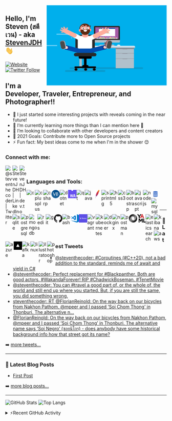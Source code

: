 <img align="right" height="250" width="375" alt="" src="assets/coder.gif" />

## Hello, I'm Steven (สตีเวน) - aka [StevenJDH][website] <img src="assets/Hi.gif" width="25px">

[![Website](https://img.shields.io/website?down_color=green&down_message=Full&label=🍺Buy%20me%20a%20beer&style=for-the-badge&up_color=yellow&up_message=Thirsty&url=https%3A%2F%2Fwww.paypal.me%2Fstevenjdh%2F5)](https://www.paypal.me/stevenjdh/5)
[![Twitter Follow](https://img.shields.io/twitter/follow/steventhecoder?color=1DA1F2&logo=twitter&style=for-the-badge)](https://twitter.com/intent/follow?original_referer=https%3A%2F%2Fgithub.com%2FStevenJDH&screen_name=steventhecoder)


## I'm a Developer, Traveler, Entrepreneur, and Photographer!!

- 🔭 I just started some interesting projects with reveals coming in the near future!
- 🌱 I’m currently learning more things than I can mention here 🤣
- 👯 I’m looking to collaborate with other developers and content creators
- 🥅 2021 Goals: Contribute more to Open Source projects
- ⚡ Fun fact: My best ideas come to me when I'm in the shower 😊

### Connect with me:

[<img align="left" alt="@steventhecoder | Twitter" width="22px" src="https://cdn.jsdelivr.net/npm/simple-icons@v3/icons/twitter.svg" />][twitter]
[<img align="left" alt="StevenJDH | LinkedIn" width="22px" src="https://cdn.jsdelivr.net/npm/simple-icons@v3/icons/linkedin.svg" />][linkedin]
[<img align="left" alt="StevenJDH | dev.to" width="22px" src="https://cdn.jsdelivr.net/npm/simple-icons@v3/icons/dev-dot-to.svg" />][devto]

<br> <!--- Ignored by GitHub here. Only used for proper VS Code rendering. -->

### Languages and Tools:

[<img align="left" alt="c" width="26px" src="https://devicons.github.io/devicon/devicon.git/icons/c/c-original.svg" />](https://www.cprogramming.com/)
[<img align="left" alt="cplusplus" width="26px" src="https://devicons.github.io/devicon/devicon.git/icons/cplusplus/cplusplus-original.svg" />](https://www.w3schools.com/cpp/)
[<img align="left" alt="csharp" width="26px" src="https://devicons.github.io/devicon/devicon.git/icons/csharp/csharp-original.svg" />](https://www.w3schools.com/cs/)
[<img align="left" alt="visual basic .net" width="26px" src="https://raw.githubusercontent.com/github/explore/80688e429a7d4ef2fca1e82350fe8e3517d3494d/topics/visual-basic/visual-basic.png" />](https://www.tutorialspoint.com/vb.net/index.htm)
[<img align="left" alt="dotnet" width="26px" src="https://devicons.github.io/devicon/devicon.git/icons/dot-net/dot-net-original-wordmark.svg" />](https://dotnet.microsoft.com/)
[<img align="left" alt="webassembly" width="26px" src="https://raw.githubusercontent.com/github/explore/80688e429a7d4ef2fca1e82350fe8e3517d3494d/topics/web-assembly/web-assembly.png" />](https://webassembly.org/)
[<img align="left" alt="qt" width="26px" src="https://upload.wikimedia.org/wikipedia/commons/0/0b/Qt_logo_2016.svg" />](https://www.qt.io/)
[<img align="left" alt="java" width="26px" src="https://devicons.github.io/devicon/devicon.git/icons/java/java-original-wordmark.svg" />](https://www.java.com)
[<img align="left" alt="maven" width="26px" src="https://raw.githubusercontent.com/github/explore/80688e429a7d4ef2fca1e82350fe8e3517d3494d/topics/maven/maven.png" />](https://maven.apache.org/)
[<img align="left" alt="spring" width="26px" src="https://www.vectorlogo.zone/logos/springio/springio-icon.svg" />](https://spring.io/)
[<img align="left" alt="html5" width="26px" src="https://devicons.github.io/devicon/devicon.git/icons/html5/html5-original-wordmark.svg" />](https://www.w3.org/html/)
[<img align="left" alt="css3" width="26px" src="https://devicons.github.io/devicon/devicon.git/icons/css3/css3-original-wordmark.svg" />](https://www.w3schools.com/css/)
[<img align="left" alt="bootstrap" width="26px" src="https://devicons.github.io/devicon/devicon.git/icons/bootstrap/bootstrap-plain.svg" />](https://getbootstrap.com)
[<img align="left" alt="javascript" width="26px" src="https://devicons.github.io/devicon/devicon.git/icons/javascript/javascript-original.svg" />](https://developer.mozilla.org/en-US/docs/Web/JavaScript)
[<img align="left" alt="nodejs" width="26px" src="https://devicons.github.io/devicon/devicon.git/icons/nodejs/nodejs-original-wordmark.svg" />](https://nodejs.org)
[<img align="left" alt="sql" width="26px" src="https://raw.githubusercontent.com/github/explore/80688e429a7d4ef2fca1e82350fe8e3517d3494d/topics/sql/sql.png" />](https://www.w3schools.com/sql/)
[<img align="left" alt="mysql" width="26px" src="https://devicons.github.io/devicon/devicon.git/icons/mysql/mysql-original-wordmark.svg" />](https://www.mysql.com/)
[<img align="left" alt="sqlite" width="26px" src="https://www.vectorlogo.zone/logos/sqlite/sqlite-icon.svg" />](https://www.sqlite.org/)
[<img align="left" alt="postgresql" width="26px" src="https://devicons.github.io/devicon/devicon.git/icons/postgresql/postgresql-original-wordmark.svg" />](https://www.postgresql.org)
[<img align="left" alt="mongodb" width="26px" src="https://devicons.github.io/devicon/devicon.git/icons/mongodb/mongodb-original-wordmark.svg" />](https://www.mongodb.com/)
[<img align="left" alt="redis" width="26px" src="https://devicons.github.io/devicon/devicon.git/icons/redis/redis-original-wordmark.svg" />](https://redis.io)
[<img align="left" alt="git" width="26px" src="https://www.vectorlogo.zone/logos/git-scm/git-scm-icon.svg" />](https://git-scm.com/)
[<img align="left" alt="github" width="26px" src="https://raw.githubusercontent.com/github/explore/78df643247d429f6cc873026c0622819ad797942/topics/github/github.png" />](https://github.com)
[<img align="left" alt="bash" width="26px" src="https://www.vectorlogo.zone/logos/gnu_bash/gnu_bash-icon.svg" />](https://www.gnu.org/software/bash/)
[<img align="left" alt="visual studio code" width="26px" src="https://raw.githubusercontent.com/github/explore/80688e429a7d4ef2fca1e82350fe8e3517d3494d/topics/visual-studio-code/visual-studio-code.png" />](https://code.visualstudio.com)
[<img align="left" alt="terraform" width="26px" src="https://raw.githubusercontent.com/github/explore/80688e429a7d4ef2fca1e82350fe8e3517d3494d/topics/terraform/terraform.png" />](https://www.terraform.io/)
[<img align="left" alt="vagrant" width="26px" src="https://www.vectorlogo.zone/logos/vagrantup/vagrantup-icon.svg" />](https://www.vagrantup.com/)
[<img align="left" alt="kubernetes" width="26px" src="https://www.vectorlogo.zone/logos/kubernetes/kubernetes-icon.svg" />](https://kubernetes.io)
[<img align="left" alt="docker" width="26px" src="https://devicons.github.io/devicon/devicon.git/icons/docker/docker-original-wordmark.svg" />](https://www.docker.com/)
[<img align="left" alt="nginx" width="26px" src="https://devicons.github.io/devicon/devicon.git/icons/nginx/nginx-original.svg" />](https://www.nginx.com)
[<img align="left" alt="postman" width="26px" src="https://www.vectorlogo.zone/logos/getpostman/getpostman-icon.svg" />](https://postman.com)
[<img align="left" alt="json" width="26px" src="https://raw.githubusercontent.com/github/explore/80688e429a7d4ef2fca1e82350fe8e3517d3494d/topics/json/json.png" />](https://www.w3schools.com/js/js_json_intro.asp)
[<img align="left" alt="yaml" width="26px" src="https://raw.githubusercontent.com/github/explore/80688e429a7d4ef2fca1e82350fe8e3517d3494d/topics/yaml/yaml.png" />](https://www.tutorialspoint.com/yaml/index.htm)
[<img align="left" alt="elasticsearch" width="26px" src="https://www.vectorlogo.zone/logos/elastic/elastic-icon.svg" />](https://www.elastic.co)
[<img align="left" alt="kibana" width="26px" src="https://www.vectorlogo.zone/logos/elasticco_kibana/elasticco_kibana-icon.svg" />](https://www.elastic.co/kibana)
[<img align="left" alt="aws" width="26px" src="https://devicons.github.io/devicon/devicon.git/icons/amazonwebservices/amazonwebservices-original-wordmark.svg" />](https://aws.amazon.com)
[<img align="left" alt="azure" width="26px" src="https://www.vectorlogo.zone/logos/microsoft_azure/microsoft_azure-icon.svg" />](https://azure.microsoft.com)
[<img align="left" alt="vercel" width="26px" src="https://raw.githubusercontent.com/github/explore/3c66f1237835e0b877190fbea528d0ebece7bccf/topics/vercel/vercel.png" />](https://vercel.com)
[<img align="left" alt="kafka" width="26px" src="https://www.vectorlogo.zone/logos/apache_kafka/apache_kafka-icon.svg" />](https://kafka.apache.org/)
[<img align="left" alt="linux" width="26px" src="https://devicons.github.io/devicon/devicon.git/icons/linux/linux-original.svg" />](https://www.linux.org/)
[<img align="left" alt="illustrator" width="26px" src="https://www.vectorlogo.zone/logos/adobe_illustrator/adobe_illustrator-icon.svg" />](https://www.adobe.com/products/illustrator.html)
[<img align="left" alt="photoshop" width="26px" src="https://devicons.github.io/devicon/devicon.git/icons/photoshop/photoshop-plain.svg" />](https://www.adobe.com/products/photoshop.html)<br>

<br> <!--- Ignored by GitHub here. Only used for proper VS Code rendering. -->

---

### 📱 Latest Tweets

<!-- TWITTER:START -->
- [@steventhecoder: #Coroutines (#C++20), not a bad addition to the standard, reminds me of await and yield in C#](https://twitter.com/steventhecoder/status/1307637925606232064)
- [@steventhecoder: Perfect replacement for #Blackpanther. Both are good actors. #WakandaForever! RIP #ChadwickBoseman. #TenetMovie](https://twitter.com/steventhecoder/status/1299839029878370305)
- [@steventhecoder: You can #travel a good part of, or the whole of, the world and still end up where you started. But, if you are still the same, you did something wrong.](https://twitter.com/steventhecoder/status/1292796363240071168)
- [steventhecoder: RT @FlorianReinold: On the way back on our bicycles from Nakhon Pathom, @mpeer and I passed ‘Soi Chom Thong’ in Thonburi. The alternative n…](https://twitter.com/steventhecoder/status/1292420492427763714)
- [@FlorianReinold: On the way back on our bicycles from Nakhon Pathom, @mpeer and I passed ‘Soi Chom Thong’ in Thonburi. The alternative name says ‘Soi Negro’ (ซอยนิโกร) - does anybody have some historical background info how that street got its name?](https://twitter.com/FlorianReinold/status/1292384462068539392)
<!-- TWITTER:END -->

➡️ [more tweets...](https://twitter.com/steventhecoder)

---

### 📕 Latest Blog Posts

<!-- BLOG-POST-LIST:START -->
- [First Post](https://dev.to/stevenjdh/first-post-5c0e)
<!-- BLOG-POST-LIST:END -->

➡️ [more blog posts...](https://dev.to/stevenjdh)

---
![GitHub Stats](https://github-readme-stats.stevenjdh.vercel.app/api?username=stevenjdh&show_icons=true&hide_border=true)
 ![Top Langs](https://github-readme-stats.stevenjdh.vercel.app/api/top-langs/?username=stevenjdh&layout=compact&hide_border=true&langs_count=8)

<details>
  <summary>⚡Recent GitHub Activity</summary>

<!--START_SECTION:activity-->
1. 🗣 Commented on [#136](https://github.com/dgkanatsios/CKAD-exercises/issues/136) in [dgkanatsios/CKAD-exercises](https://github.com/dgkanatsios/CKAD-exercises)
2. 💪 Opened PR [#136](https://github.com/dgkanatsios/CKAD-exercises/pull/136) in [dgkanatsios/CKAD-exercises](https://github.com/dgkanatsios/CKAD-exercises)
<!--END_SECTION:activity-->

</details>

[website]: https://github.com/StevenJDH
[twitter]: https://twitter.com/steventhecoder
[linkedin]:https://www.linkedin.com/in/stevendeharo
[devto]: https://dev.to/stevenjdh